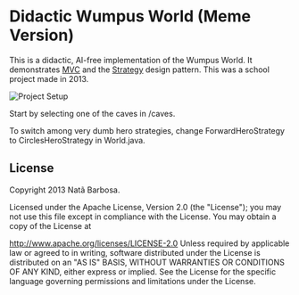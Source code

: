 # Didactic Wumpus World (Meme Version)
This is a didactic, AI-free implementation of the Wumpus World. It demonstrates [MVC](https://en.wikipedia.org/wiki/Model%E2%80%93view%E2%80%93controller) and the [Strategy](https://en.wikipedia.org/wiki/Strategy_pattern) design pattern. This was a school project made in 2013.

![Project Setup](https://github.com/nbarbosa/wumpus-design-pattern/raw/master/wumpus-meme-demo.png)

Start by selecting one of the caves in /caves.

To switch among very dumb hero strategies, change ForwardHeroStrategy to CirclesHeroStrategy in World.java.

## License
Copyright 2013 Natã Barbosa.

Licensed under the Apache License, Version 2.0 (the "License"); you may not use this file except in compliance with the License. You may obtain a copy of the License at

http://www.apache.org/licenses/LICENSE-2.0
Unless required by applicable law or agreed to in writing, software distributed under the License is distributed on an "AS IS" BASIS, WITHOUT WARRANTIES OR CONDITIONS OF ANY KIND, either express or implied. See the License for the specific language governing permissions and limitations under the License.